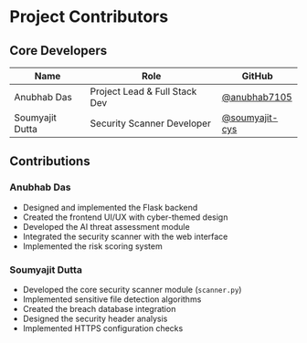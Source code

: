# Project Contributors

## Core Developers

| Name             | Role                          | GitHub                                      |
|------------------|-------------------------------|---------------------------------------------|
| Anubhab Das      | Project Lead & Full Stack Dev | [@anubhab7105](https://github.com/anubhab7105) |
| Soumyajit Dutta  | Security Scanner Developer    | [@soumyajit-cys](https://github.com/soumyajit-cys) |

## Contributions

### Anubhab Das
- Designed and implemented the Flask backend
- Created the frontend UI/UX with cyber-themed design
- Developed the AI threat assessment module
- Integrated the security scanner with the web interface
- Implemented the risk scoring system

### Soumyajit Dutta
- Developed the core security scanner module (`scanner.py`)
- Implemented sensitive file detection algorithms
- Created the breach database integration
- Designed the security header analysis
- Implemented HTTPS configuration checks
